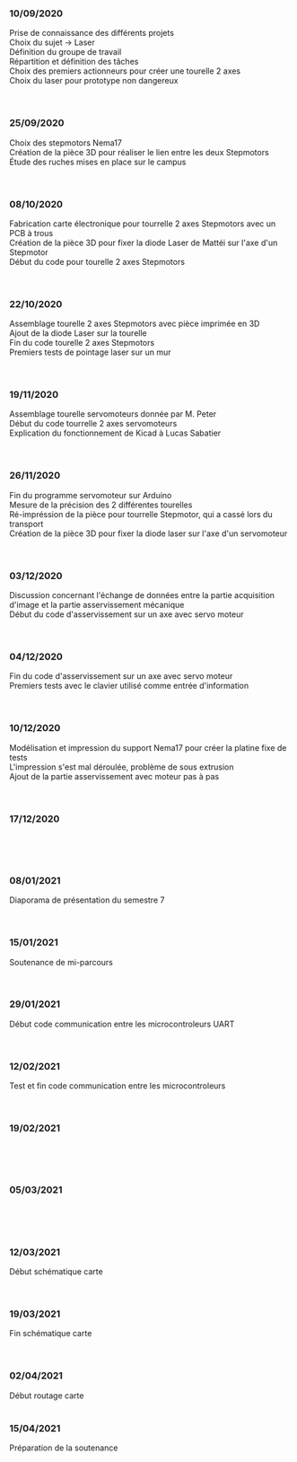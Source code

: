 ### 10/09/2020

Prise de connaissance des différents projets <br/>
Choix du sujet -> Laser <br/>
Définition du groupe de travail <br/>
Répartition et définition des tâches <br/>
Choix des premiers actionneurs pour créer une tourelle 2 axes <br/>
Choix du laser pour prototype non dangereux <br/>
<br/> <br/>


### 25/09/2020

Choix des stepmotors Nema17<br/>
Création de la pièce 3D pour réaliser le lien entre les deux Stepmotors<br/>
Étude des ruches mises en place sur le campus <br/>
<br/> <br/>


### 08/10/2020

Fabrication carte électronique pour tourrelle 2 axes Stepmotors avec un PCB à trous <br/>
Création de la pièce 3D pour fixer la diode Laser de Mattéi sur l'axe d'un Stepmotor <br/>
Début du code pour tourelle 2 axes Stepmotors <br/>
<br/> <br/>


### 22/10/2020

Assemblage tourelle 2 axes Stepmotors avec pièce imprimée en 3D <br/>
Ajout de la diode Laser sur la tourelle <br/>
Fin du code tourelle 2 axes Stepmotors <br/>
Premiers tests de pointage laser sur un mur <br/>
<br/> <br/>


### 19/11/2020

Assemblage tourelle servomoteurs donnée par M. Peter <br/>
Début du code tourrelle 2 axes servomoteurs <br/>
Explication du fonctionnement de Kicad à Lucas Sabatier<br/>
<br/> <br/>


### 26/11/2020

Fin du programme servomoteur sur Arduino <br/>
Mesure de la précision des 2 différentes tourelles <br/>
Ré-impréssion de la pièce pour tourrelle Stepmotor, qui a cassé lors du transport <br/>
Création de la pièce 3D pour fixer la diode laser sur l'axe d'un servomoteur <br/>
<br/> <br/>

### 03/12/2020

Discussion concernant l'échange de données entre la partie acquisition d'image et la partie asservissement mécanique <br/>
Début du code d'asservissement sur un axe avec servo moteur <br/>
<br/> <br/>

### 04/12/2020

Fin du code d'asservissement sur un axe avec servo moteur <br/>
Premiers tests avec le clavier utilisé comme entrée d'information <br/>
<br/> <br/>

### 10/12/2020

Modélisation et impression du support Nema17 pour créer la platine fixe de tests <br/>
L'impression s'est mal déroulée, problème de sous extrusion <br/>
Ajout de la partie asservissement avec moteur pas à pas <br/>
<br/> <br/>

### 17/12/2020

 <br/>
<br/> <br/>

### 08/01/2021

Diaporama de présentation du semestre 7 <br/>
<br/> <br/>

### 15/01/2021

Soutenance de mi-parcours <br/>
<br/> <br/>

### 29/01/2021

Début code communication entre les microcontroleurs UART<br/>
<br/> <br/>

### 12/02/2021

Test et fin code communication entre les microcontroleurs <br/>
<br/> <br/>

### 19/02/2021

 <br/>
<br/> <br/>

### 05/03/2021

 <br/>
<br/> <br/>

### 12/03/2021

Début schématique carte <br/>
<br/> <br/>

### 19/03/2021

Fin schématique carte <br/>
<br/> <br/>

### 02/04/2021

Début routage carte
<br/> <br/>

### 15/04/2021

Préparation de la soutenance <br/>
<br/> <br/>

